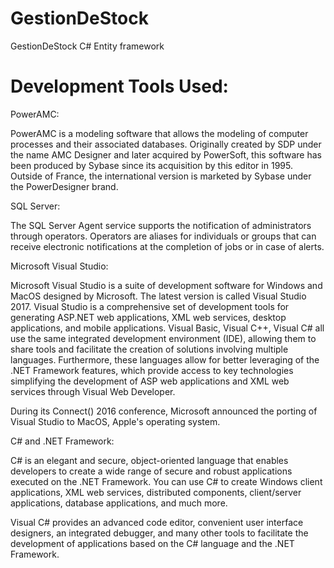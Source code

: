# GestionDeStock
GestionDeStock C# Entity framework

# Development Tools Used:
PowerAMC:

PowerAMC is a modeling software that allows the modeling of computer processes and their associated databases. Originally created by SDP under the name AMC Designer and later acquired by PowerSoft, this software has been produced by Sybase since its acquisition by this editor in 1995. Outside of France, the international version is marketed by Sybase under the PowerDesigner brand.

SQL Server:

The SQL Server Agent service supports the notification of administrators through operators. Operators are aliases for individuals or groups that can receive electronic notifications at the completion of jobs or in case of alerts.

Microsoft Visual Studio:

Microsoft Visual Studio is a suite of development software for Windows and MacOS designed by Microsoft. The latest version is called Visual Studio 2017. Visual Studio is a comprehensive set of development tools for generating ASP.NET web applications, XML web services, desktop applications, and mobile applications. Visual Basic, Visual C++, Visual C# all use the same integrated development environment (IDE), allowing them to share tools and facilitate the creation of solutions involving multiple languages. Furthermore, these languages allow for better leveraging of the .NET Framework features, which provide access to key technologies simplifying the development of ASP web applications and XML web services through Visual Web Developer.

During its Connect() 2016 conference, Microsoft announced the porting of Visual Studio to MacOS, Apple's operating system.

C# and .NET Framework:

C# is an elegant and secure, object-oriented language that enables developers to create a wide range of secure and robust applications executed on the .NET Framework. You can use C# to create Windows client applications, XML web services, distributed components, client/server applications, database applications, and much more.

Visual C# provides an advanced code editor, convenient user interface designers, an integrated debugger, and many other tools to facilitate the development of applications based on the C# language and the .NET Framework.






